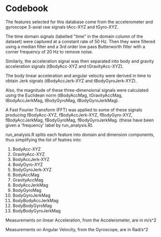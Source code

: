 # Codebook

The features selected for this database come from the accelerometer and gyroscope 
3-axial raw signals tAcc-XYZ and tGyro-XYZ. 

The time domain signals (labelled "time" in the domain column of the dataset) were 
captured at a constant rate of 50 Hz. Then they were filtered using a median filter
and a 3rd order low pass Butterworth filter with a corner frequency of 20 Hz to 
remove noise. 

Similarly, the acceleration signal was then separated into body and gravity 
acceleration signals (tBodyAcc-XYZ and tGravityAcc-XYZ).

The body linear acceleration and angular velocity were derived in time to obtain 
Jerk signals (tBodyAccJerk-XYZ and tBodyGyroJerk-XYZ). 

Also, the magnitude of these three-dimensional signals were calculated using the 
Euclidean norm (tBodyAccMag, tGravityAccMag, tBodyAccJerkMag, tBodyGyroMag, 
tBodyGyroJerkMag). 

A Fast Fourier Transform (FFT) was applied to some of these signals producing 
fBodyAcc-XYZ, fBodyAccJerk-XYZ, fBodyGyro-XYZ, fBodyAccJerkMag, fBodyGyroMag, 
fBodyGyroJerkMag. (these have been given a 'frequency' label by run_analysis.R). 

run_analysis.R splits each feature into domain and dimension components, thus
simplifying the list of featres into:

1. BodyAcc-XYZ
2. GravityAcc-XYZ
3. BodyAccJerk-XYZ
4. BodyGyro-XYZ
5. BodyGyroJerk-XYZ
6. BodyAccMag
7. GravityAccMag
8. BodyAccJerkMag
9. BodyGyroMag
10. BodyGyroJerkMag
11. BodyBodyAccJerkMag
12. BodyBodyGyroMag
13. BodyBodyGyroJerkMag

Measurements on linear Acceleration, from the Accelerometer, are in m/s^2

Measurements on Angular Velocity, from the Gyroscope, are in Rad/s^2
